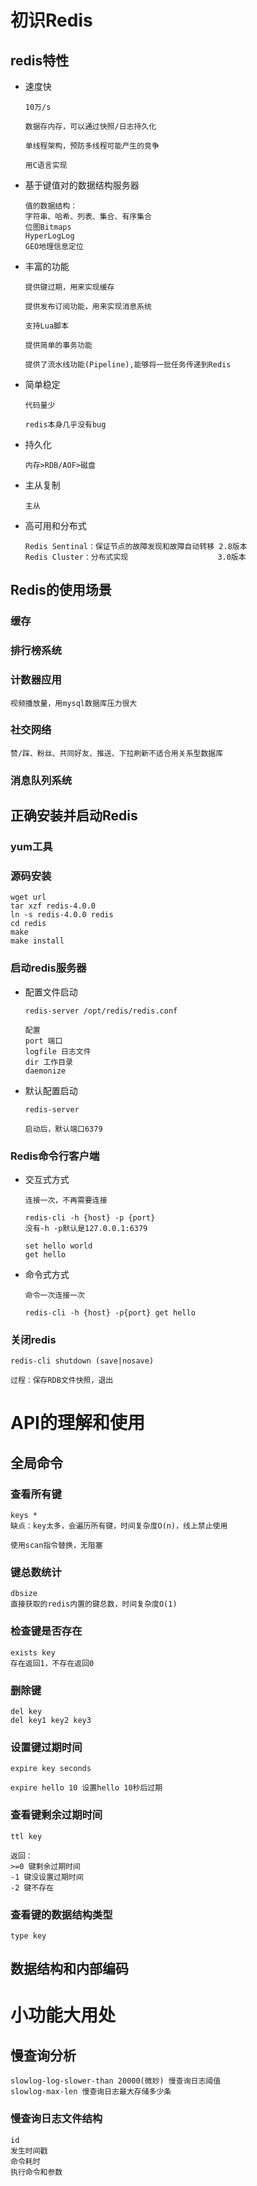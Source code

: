 # 初识Redis

## redis特性

- 速度快

  ```
  10万/s
  
  数据存内存，可以通过快照/日志持久化
  
  单线程架构，预防多线程可能产生的竞争
  
  用C语言实现
  ```

- 基于键值对的数据结构服务器

  ```
  值的数据结构：
  字符串、哈希、列表、集合、有序集合
  位图Bitmaps
  HyperLogLog
  GEO地理信息定位
  ```

- 丰富的功能

  ```
  提供键过期，用来实现缓存
  
  提供发布订阅功能，用来实现消息系统
  
  支持Lua脚本
  
  提供简单的事务功能
  
  提供了流水线功能(Pipeline),能够将一批任务传递到Redis
  ```

- 简单稳定

  ```
  代码量少
  
  redis本身几乎没有bug
  ```

- 持久化

  ```
  内存>RDB/AOF>磁盘
  ```

- 主从复制

  ```
  主从
  ```

- 高可用和分布式

  ```
  Redis Sentinal：保证节点的故障发现和故障自动转移 2.8版本
  Redis Cluster：分布式实现                    3.0版本
  ```

## Redis的使用场景

### 缓存

### 排行榜系统

### 计数器应用

```
视频播放量，用mysql数据库压力很大
```

### 社交网络

```
赞/踩、粉丝、共同好友、推送、下拉刷新不适合用关系型数据库
```

### 消息队列系统

## 正确安装并启动Redis

### yum工具

### 源码安装

```
wget url
tar xzf redis-4.0.0
ln -s redis-4.0.0 redis
cd redis
make
make install
```

### 启动redis服务器

- 配置文件启动

  ```
  redis-server /opt/redis/redis.conf
  
  配置
  port 端口
  logfile 日志文件
  dir 工作目录
  daemonize
  ```

- 默认配置启动

  ```
  redis-server
  
  启动后，默认端口6379
  ```

### Redis命令行客户端

- 交互式方式

  ```
  连接一次，不再需要连接
  
  redis-cli -h {host} -p {port}
  没有-h -p默认是127.0.0.1:6379
  
  set hello world
  get hello
  ```

- 命令式方式

  ```
  命令一次连接一次
  
  redis-cli -h {host} -p{port} get hello 
  ```

### 关闭redis

```
redis-cli shutdown (save|nosave)

过程：保存RDB文件快照，退出
```

# API的理解和使用

## 全局命令

### 查看所有键

```
keys * 
缺点：key太多，会遍历所有键，时间复杂度O(n)，线上禁止使用

使用scan指令替换，无阻塞
```

### 键总数统计

```
dbsize
直接获取的redis内置的键总数，时间复杂度O(1)
```

### 检查键是否存在

```
exists key
存在返回1，不存在返回0
```

### 删除键

```
del key
del key1 key2 key3
```

### 设置键过期时间

```
expire key seconds

expire hello 10 设置hello 10秒后过期
```

### 查看键剩余过期时间

```
ttl key

返回：
>=0 键剩余过期时间
-1 键没设置过期时间
-2 键不存在
```

### 查看键的数据结构类型

```
type key
```

## 数据结构和内部编码

# 小功能大用处

## 慢查询分析

```
slowlog-log-slower-than 20000(微妙) 慢查询日志阈值
slowlog-max-len 慢查询日志最大存储多少条
```

### 慢查询日志文件结构

```
id
发生时间戳
命令耗时
执行命令和参数
```

